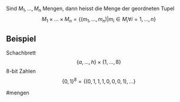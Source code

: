 Sind $M_1, ..., M_n$ Mengen, dann heisst die Menge der geordneten Tupel
$$M_1 \times ... \times M_n =  \{(m_1, ..., m_n)|m_i \in M_i \forall i =1,..., n\}$$

## Beispiel
Schachbrett
$$\{a,..., h\} \times\{1, ..., 8\}$$
8-bit Zahlen
$$\{0,1\}^8 = \{(0,1,1,1,0,0,0,1), ...\}$$

#mengen 